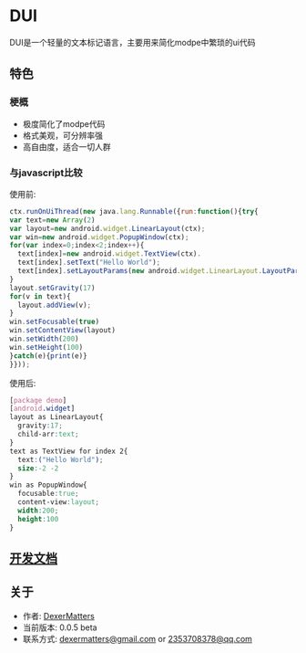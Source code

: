 # DUI
DUI是一个轻量的文本标记语言，主要用来简化modpe中繁琐的ui代码
## 特色
### 梗概
- 极度简化了modpe代码
- 格式美观，可分辨率强
- 高自由度，适合一切人群
### 与javascript比较
使用前:
```javascript
ctx.runOnUiThread(new java.lang.Runnable({run:function(){try{
var text=new Array(2)
var layout=new android.widget.LinearLayout(ctx);
var win=new android.widget.PopupWindow(ctx);
for(var index=0;index<2;index++){
  text[index]=new android.widget.TextView(ctx).
  text[index].setText("Hello World"); 
  text[index].setLayoutParams(new android.widget.LinearLayout.LayoutParams(-2,-2))
}
layout.setGravity(17)
for(v in text){
  layout.addView(v);
}
win.setFocusable(true)
win.setContentView(layout)
win.setWidth(200)
win.setHeight(100)
}catch(e){print(e)}
}}));
```
使用后:
```css
[package demo]
[android.widget]
layout as LinearLayout{
  gravity:17;
  child-arr:text;
}
text as TextView for index 2{
  text:("Hello World");
  size:-2 -2
}
win as PopupWindow{
  focusable:true;
  content-view:layout;
  width:200;
  height:100
}

```
## [开发文档](https://github.com/DexerMatters/DUI/wiki)
## 关于
- 作者: [DexerMatters](https://github.com/DexerMatters)
- 当前版本: 0.0.5 beta
- 联系方式: dexermatters@gmail.com or 2353708378@qq.com  

